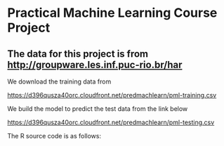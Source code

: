 # Practical Machine Learning Course Project 
## The data for this project is from http://groupware.les.inf.puc-rio.br/har 

We download the training data from 

https://d396qusza40orc.cloudfront.net/predmachlearn/pml-training.csv 

We build the model to predict the test data from the link below

https://d396qusza40orc.cloudfront.net/predmachlearn/pml-testing.csv

The R source code is as follows:
